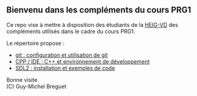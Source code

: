 ## Bienvenu dans les compléments du cours PRG1

Ce repo vise à mettre à disposition des étudiants de la [HEIG-VD](https://heig-vd.ch) des compléments utilisés dans le cadre du cours PRG1.

Le répertoire propose :

   - [git : configuration et utilisation de git](Git)
   - [CPP / IDE : C++ et environnement de développement](IDE_CLion)
   - [SDL2 : installation et exemples de code](SDL2)

Bonne visite</br>
(C) Guy-Michel Breguet
